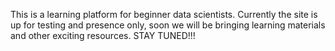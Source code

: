 This is a learning platform for beginner data scientists.
Currently the site is up for testing and presence only, soon we will be bringing learning materials and other exciting resources. STAY TUNED!!!